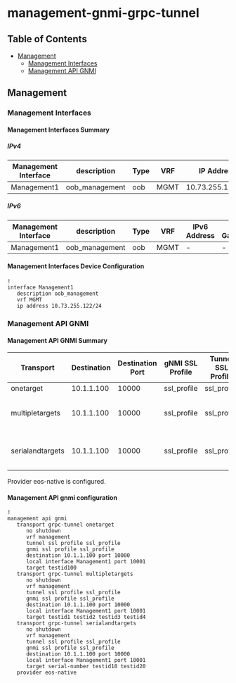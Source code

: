 # management-gnmi-grpc-tunnel

## Table of Contents

- [Management](#management)
  - [Management Interfaces](#management-interfaces)
  - [Management API GNMI](#management-api-gnmi)

## Management

### Management Interfaces

#### Management Interfaces Summary

##### IPv4

| Management Interface | description | Type | VRF | IP Address | Gateway |
| -------------------- | ----------- | ---- | --- | ---------- | ------- |
| Management1 | oob_management | oob | MGMT | 10.73.255.122/24 | 10.73.255.2 |

##### IPv6

| Management Interface | description | Type | VRF | IPv6 Address | IPv6 Gateway |
| -------------------- | ----------- | ---- | --- | ------------ | ------------ |
| Management1 | oob_management | oob | MGMT | - | - |

#### Management Interfaces Device Configuration

```eos
!
interface Management1
   description oob_management
   vrf MGMT
   ip address 10.73.255.122/24
```

### Management API GNMI

#### Management API GNMI Summary

| Transport | Destination | Destination Port | gNMI SSL Profile | Tunnel SSL Profile | VRF | Local Interface | Local Port | Target ID |
| --------- | ----------- | ---------------- | ---------------- | ------------------ | --- | --------------- | ---------- | --------- |
| onetarget | 10.1.1.100 | 10000 | ssl_profile | ssl_profile | management | Management1 | 10001 | testid100 |
| multipletargets | 10.1.1.100 | 10000 | ssl_profile | ssl_profile | management | Management1 | 10001 | testid1 testid2 testid3 testid4 |
| serialandtargets | 10.1.1.100 | 10000 | ssl_profile | ssl_profile | management | Management1 | 10001 | Serial Number testid10 testid20 |

Provider eos-native is configured.

#### Management API gnmi configuration

```eos
!
management api gnmi
   transport grpc-tunnel onetarget
      no shutdown
      vrf management
      tunnel ssl profile ssl_profile
      gnmi ssl profile ssl_profile
      destination 10.1.1.100 port 10000
      local interface Management1 port 10001
      target testid100
   transport grpc-tunnel multipletargets
      no shutdown
      vrf management
      tunnel ssl profile ssl_profile
      gnmi ssl profile ssl_profile
      destination 10.1.1.100 port 10000
      local interface Management1 port 10001
      target testid1 testid2 testid3 testid4
   transport grpc-tunnel serialandtargets
      no shutdown
      vrf management
      tunnel ssl profile ssl_profile
      gnmi ssl profile ssl_profile
      destination 10.1.1.100 port 10000
      local interface Management1 port 10001
      target serial-number testid10 testid20
   provider eos-native
```
